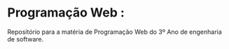 # Programação Web :

Repositório para a matéria de Programação Web do 3º Ano de engenharia de software.
